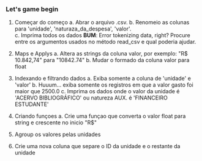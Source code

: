 ### Let's game begin 

1. Começar do começo
    a. Abrar o arquivo .csv. 
    b. Renomeio as colunas para 'unidade', 'naturaza_da_despesa', 'valor'.  
    c. Imprima todos os dados 
    **BUM**: Error tokenizing data, right? Procure entre os argumentos usados no método read_csv e qual poderia ajudar.
 
2. Maps e Applys
    a. Altera as strings da coluna valor, por exemplo: "R$ 10.842,74" para "10842.74"
    b. Mudar o formado da coluna valor para float

3. Indexando e filtrando dados
    a. Exiba somente a coluna de 'unidade' e 'valor'
    b. Huuum... exiba somente os registros em que a valor gasto foi maior que 2500.0
    c. Imprima os dados onde o valor da unidade é 'ACERVO BIBLIOGRÁFICO' ou natureza AUX. é 'FINANCEIRO ESTUDANTE'
    
4. Criando funçoes 
    a. Crie uma funçao que converta o valor float para string e crescente no inicio "R$"
    
5. Agroup os valores pelas unidades

6. Crie uma nova coluna que separe o ID da unidade e o restante da unidade